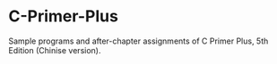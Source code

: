 # C-Primer-Plus
Sample programs and after-chapter assignments of C Primer Plus, 5th Edition (Chinise version).
